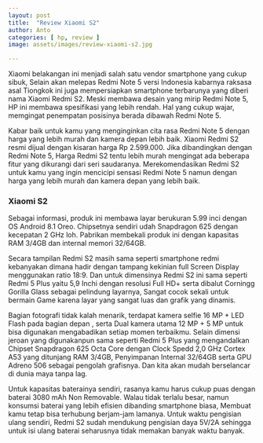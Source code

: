 ```yaml
---
layout: post
title:  "Review Xiaomi S2"
author: Anto
categories: [ hp, review ]
image: assets/images/review-xiaomi-s2.jpg

---
```


Xiaomi belakangan ini menjadi salah satu vendor smartphone yang cukup sibuk, Selain akan melepas Redmi Note 5 versi Indonesia kabarnya raksasa asal Tiongkok ini juga mempersiapkan smartphone terbarunya yang diberi nama Xiaomi Redmi S2. Meski membawa desain yang mirip Redmi Note 5, HP ini membawa spesifikasi yang lebih rendah. Hal yang cukup wajar, memgingat penempatan posisinya berada dibawah Redmi Note 5.

Kabar baik untuk kamu yang menginginkan cita rasa Redmi Note 5 dengan harga yang lebih murah dan kamera depan lebih baik. Xiaomi Redmi S2 resmi dijual dengan kisaran harga Rp 2.599.000. Jika dibandingkan dengan Redmi Note 5, Harga Redmi S2 tentu lebih murah mengingat ada beberapa fitur yang dikurangi dari seri saudaranya. Merekomendasikan Redmi S2 untuk kamu yang ingin mencicipi sensasi Redmi Note 5 namun dengan harga yang lebih murah dan kamera depan yang lebih baik.

### Xiaomi S2
Sebagai informasi, produk ini membawa layar berukuran 5.99 inci dengan OS Android 8.1 Oreo. Chipsetnya sendiri udah Snapdragon 625 dengan kecepatan 2 GHz loh. Pabrikan membekali produk ini dengan kapasitas RAM 3/4GB dan internal memori 32/64GB.

Secara tampilan Redmi S2 masih sama seperti smartphone redmi kebanyakan dimana hadir dengan tampang kekinian full Screen Display menggunakan ratio 18:9. Dan untuk dimensinya Redmi S2 ini sama seperti Redmi 5 Plus yaitu 5,9 Inchi dengan resolusi Full HD+ serta dibalut Corningg Gorilla Glass sebagai pelindung layarnya, Sangat cocok sekali untuk bermain Game karena layar yang sangat luas dan grafik yang dinamis.

Bagian fotografi tidak kalah menarik, terdapat kamera selfie 16 MP + LED Flash pada bagian depan , serta Dual kamera utama 12 MP + 5 MP untuk bisa digunakan mengabadikan setiap momen terbaikmu. Selain dimensi jeroan yang digunakanpun sama seperti Redmi 5 Plus yang mengandalkan Chipset Snapdragon 625 Octa Core dengan Clock Spedd 2,0 GHz Cortex A53 yang ditunjang RAM 3/4GB, Penyimpanan Internal 32/64GB serta GPU Adreno 506 sebagai pengolah grafisnya. Dan kita akan mudah berselancar di dunia maya tanpa lag.

Untuk kapasitas baterainya sendiri, rasanya kamu harus cukup puas dengan baterai 3080 mAh Non Removable. Walau tidak terlalu besar, namun konsumsi baterai yang lebih efisien dibanding smartphone biasa, Membuat kamu tetap bisa terhubung berjam-jam lamanya. Untuk waktu pengisian ulang sendiri, Redmi S2 sudah mendukung pengisian daya 5V/2A sehingga untuk isi ulang baterai seharusnya tidak memakan banyak waktu banyak.
